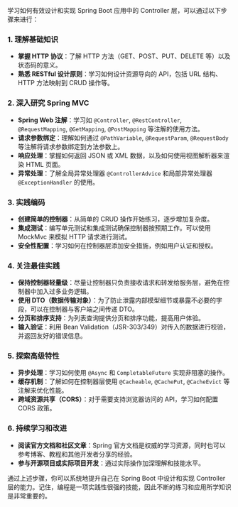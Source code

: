 学习如何有效设计和实现 Spring Boot 应用中的 Controller 层，可以通过以下步骤来进行：

### 1. **理解基础知识**

- **掌握 HTTP 协议**：了解 HTTP 方法（GET、POST、PUT、DELETE 等）以及状态码的意义。
- **熟悉 RESTful 设计原则**：学习如何设计资源导向的 API，包括 URL 结构、HTTP 方法映射到 CRUD 操作等。

### 2. **深入研究 Spring MVC**

- **Spring Web 注解**：学习如 `@Controller`, `@RestController`, `@RequestMapping`, `@GetMapping`, `@PostMapping` 等注解的使用方法。
- **请求参数绑定**：理解如何通过 `@PathVariable`, `@RequestParam`, `@RequestBody` 等注解将请求参数绑定到方法参数上。
- **响应处理**：掌握如何返回 JSON 或 XML 数据，以及如何使用视图解析器来渲染 HTML 页面。
- **异常处理**：了解全局异常处理器 `@ControllerAdvice` 和局部异常处理器 `@ExceptionHandler` 的使用。

### 3. **实践编码**

- **创建简单的控制器**：从简单的 CRUD 操作开始练习，逐步增加复杂度。
- **集成测试**：编写单元测试和集成测试确保控制器按预期工作。可以使用 MockMvc 来模拟 HTTP 请求进行测试。
- **安全性配置**：学习如何在控制器层添加安全措施，例如用户认证和授权。

### 4. **关注最佳实践**

- **保持控制器轻量级**：尽量让控制器只负责接收请求和转发给服务层，避免在控制器中加入过多业务逻辑。
- **使用 DTO（数据传输对象）**：为了防止泄露内部模型细节或暴露不必要的字段，可以在控制器与客户端之间传递 DTO。
- **分页和排序支持**：为列表查询提供分页和排序功能，提高用户体验。
- **输入验证**：利用 Bean Validation（JSR-303/349）对传入的数据进行校验，并返回友好的错误信息。

### 5. **探索高级特性**

- **异步处理**：学习如何使用 `@Async` 和 `CompletableFuture` 实现非阻塞的操作。
- **缓存机制**：了解如何在控制器层使用 `@Cacheable`, `@CachePut`, `@CacheEvict` 等注解来优化性能。
- **跨域资源共享（CORS）**：对于需要支持浏览器访问的 API，学习如何配置 CORS 政策。

### 6. **持续学习和改进**

- **阅读官方文档和社区文章**：Spring 官方文档是权威的学习资源，同时也可以参考博客、教程和其他开发者分享的经验。
- **参与开源项目或实际项目开发**：通过实际操作加深理解和技能水平。

通过上述步骤，你可以系统地提升自己在 Spring Boot 中设计和实现 Controller 层的能力。记住，编程是一项实践性很强的技能，因此不断的练习和应用所学知识是非常重要的。